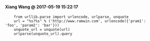 #### Xiang Wang @ 2017-05-19 15:22:17


```
    from urllib.parse import urlencode, urlparse, unquote
    url = "%s?%s" % ('http://www.ramwin.com', urlencode({'pram1': 'foo', 'param2': 'bar'}))
    unquote_url = unquote(url)
    urlparse(unquote_url).query
```
